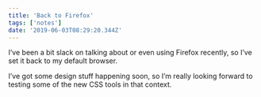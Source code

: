 ```yaml
---
title: 'Back to Firefox'
tags: ['notes'] 
date: '2019-06-03T08:29:20.344Z'
---
```

I’ve been a bit slack on talking about or even using Firefox recently, so I’ve set it back to my default browser.

I’ve got some design stuff happening soon, so I’m really looking forward to testing some of the new CSS tools in that context. 